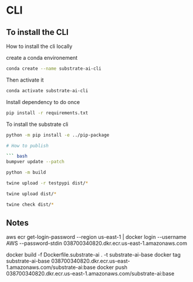 # CLI 

## To install the CLI 

How to install the cli locally

create a conda environement 

``` bash
conda create --name substrate-ai-cli
```

Then activate it


``` bash
conda activate substrate-ai-cli
```


Install dependency to do once
``` bash
pip install -r requirements.txt
```

To install the substrate cli

``` bash
python -m pip install -e ../pip-package

# How to publish

``` bash
bumpver update --patch
```

``` bash
python -m build
```
``` bash
twine upload -r testpypi dist/*
```
``` bash
twine upload dist/*
```
``` bash
twine check dist/*
```

## Notes

aws ecr get-login-password --region us-east-1 | docker login --username AWS --password-stdin 038700340820.dkr.ecr.us-east-1.amazonaws.com

docker build -f Dockerfile.substrate-ai . -t substrate-ai-base
docker tag substrate-ai-base 038700340820.dkr.ecr.us-east-1.amazonaws.com/substrate-ai:base
docker push 038700340820.dkr.ecr.us-east-1.amazonaws.com/substrate-ai:base
